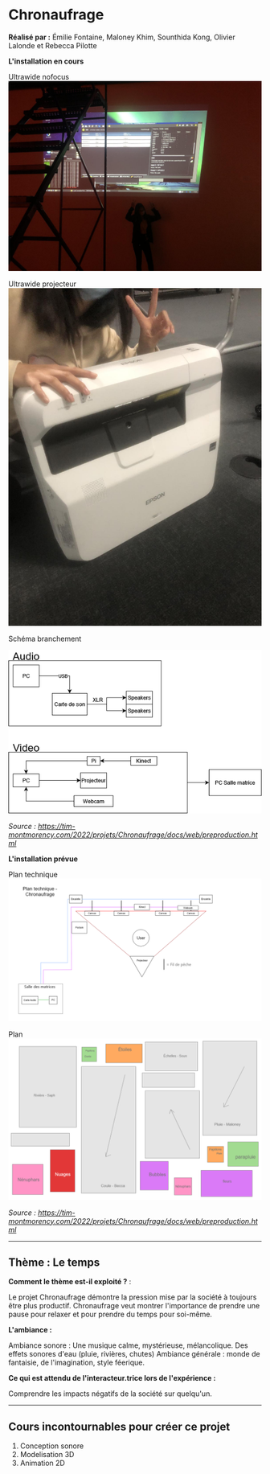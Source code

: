 # Chronaufrage

**Réalisé par :** Émilie Fontaine, Maloney Khim, Sounthida Kong, Olivier Lalonde et Rebecca Pilotte

**L'installation en cours** 

Ultrawide nofocus
![Ultra nofocus](medias/photographies/ultra_wide_nofocus.jpg)

Ultrawide projecteur
![Ultra projecteur](medias/photographies/ultrawide_projecteurs.jpeg)

Schéma branchement

![schema branchement](medias/photographies/Schema_branchement.png)


*Source : https://tim-montmorency.com/2022/projets/Chronaufrage/docs/web/preproduction.html*


**L'installation prévue** 

Plan technique
![plan technique](medias/photographies/plan_technique.png)

Plan
![Plan](medias/photographies/Plan_2.png)



*Source : https://tim-montmorency.com/2022/projets/Chronaufrage/docs/web/preproduction.html*

---

## Thème : Le temps

**Comment le thème est-il exploité ?** :

Le projet Chronaufrage démontre la pression mise par la société à toujours être plus productif. Chronaufrage veut montrer l'importance de prendre une pause pour relaxer et pour prendre du temps pour soi-même.


**L'ambiance :**

Ambiance sonore : Une musique calme, mystérieuse, mélancolique. Des effets sonores d'eau (pluie, rivières, chutes)
Ambiance générale : monde de fantaisie, de l'imagination, style féerique.

**Ce qui est attendu de l'interacteur.trice lors de l'expérience :**

Comprendre les impacts négatifs de la société sur quelqu'un.

---

## Cours incontournables pour créer ce projet

1. Conception sonore
2. Modelisation 3D
3. Animation 2D


